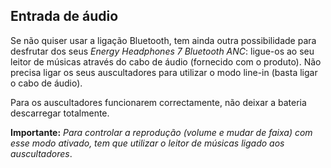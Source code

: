 ## Entrada de áudio

Se não quiser usar a ligação Bluetooth, tem ainda outra possibilidade para desfrutar dos seus *Energy Headphones 7 Bluetooth ANC*: ligue-os ao seu leitor de músicas através do cabo de áudio (fornecido com o produto). Não precisa ligar os seus auscultadores para utilizar o modo line-in (basta ligar o cabo de áudio). 

Para os auscultadores funcionarem correctamente, não deixar a bateria descarregar totalmente.

**Importante:** *Para controlar a reprodução (volume e mudar de faixa) com esse modo ativado, tem que utilizar o leitor de músicas ligado aos auscultadores*.

